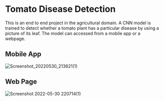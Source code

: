 # Tomato Disease Detection
This is an end to end project in the agricultural domain. A CNN model is trained to detect whether a tomato plant has a particular disease by using a picture of its leaf. The model can accessed from a mobile app or a webpage.

## Mobile App
![Screenshot_20220530_213621(1)](https://user-images.githubusercontent.com/21691211/171020330-ee6b21ff-000a-40f8-a887-9a09cd913671.png)

## Web Page
![Screenshot 2022-05-30 220714(1)](https://user-images.githubusercontent.com/21691211/171020296-97dcc7c1-8f43-430a-b2ea-1ddd60622334.png)
